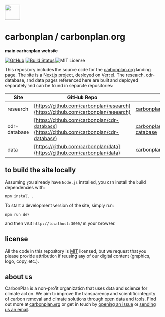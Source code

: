 <img
  src='https://carbonplan-assets.s3.amazonaws.com/monogram/dark-small.png'
  height='48'
/>

# carbonplan / carbonplan.org

**main carbonplan website**

[![GitHub][github-badge]][github]
[![Build Status]][actions]
![MIT License][]

[github]: https://github.com/carbonplan/carbonplan.org
[github-badge]: https://badgen.net/badge/-/github?icon=github&label
[build status]: https://github.com/carbonplan/carbonplan.org/actions/workflows/main.yml/badge.svg
[actions]: https://github.com/carbonplan/carbonplan.org/actions/workflows/main.yaml
[mit license]: https://badgen.net/badge/license/MIT/blue

This repository includes the source code for the [carbonplan.org](https://carbonplan.org/) landing page. The site is a [Next.js](https://nextjs.org/) project, deployed on [Vercel](https://vercel.com/). The research, cdr-database, and data pages referenced here are built and deployed separately and can be found in separate repositories:

| Site         | GitHub Repo                                                                              | URL                                                                    |
| ------------ | ---------------------------------------------------------------------------------------- | ---------------------------------------------------------------------- |
| research     | [https://github.com/carbonplan/research](https://github.com/carbonplan/research)         | [carbonplan.org/research](https://carbonplan.org/research)             |
| cdr-database | [https://github.com/carbonplan/cdr-database](https://github.com/carbonplan/cdr-database) | [carbonplan.org/research/cdr-database](https://carbonplan.org/reports) |
| data         | [https://github.com/carbonplan/data](https://github.com/carbonplan/data)                 | [carbonplan.org/data](https://carbonplan.org/data)                     |

## to build the site locally

Assuming you already have `Node.js` installed, you can install the build dependencies with:

```shell
npm install .
```

To start a development version of the site, simply run:

```shell
npm run dev
```

and then visit `http://localhost:3000/` in your browser.

## license

All the code in this repository is [MIT](https://choosealicense.com/licenses/mit/) licensed, but we request that you please provide attribution if reusing any of our digital content (graphics, logo, copy, etc.).

## about us

CarbonPlan is a non-profit organization that uses data and science for climate action. We aim to improve the transparency and scientific integrity of carbon removal and climate solutions through open data and tools. Find out more at [carbonplan.org](https://carbonplan.org/) or get in touch by [opening an issue](https://github.com/carbonplan/carbonplan.org/issues/new) or [sending us an email](mailto:hello@carbonplan.org).
